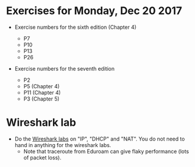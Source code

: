 # Exercises for Monday, Dec 20 2017

* Exercise numbers for the sixth edition (Chapter 4)
  * P7
  * P10
  * P13
  * P26

* Exercise numbers for the seventh edition
  * P2
  * P5 (Chapter 4)
  * P11 (Chapter 4)
  * P3 (Chapter 5)
  
# Wireshark lab 

* Do the [Wireshark labs](https://www-net.cs.umass.edu/wireshark-labs/) on "IP", "DHCP" and "NAT". You do not need to hand in anything for the wireshark labs.
  * Note that traceroute from Eduroam can give flaky performance (lots of packet loss).

